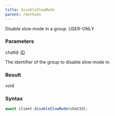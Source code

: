 ```yaml
---
title: disableSlowMode
parent: /methods
---
```


Disable slow mode in a group.<span class="select-none"> <span class="inline-flex w-fit items-center"><span class="w-fit bg-dbt px-1.5 rounded-md select-none text-fgt text-[10px]">USER-ONLY</span></span> </span>

### Parameters 

<div class="flex flex-col gap-3"><div><div class="font-mono" id="p_chatId" data-anchor><span class="font-bold">chatId</span><span class="opacity-50">:</span> <a href="/types/id"  >ID</a></div><div class="pl-3"><div class="no-margin">

The identifier of the group to disable slow mode in.

</div></div></div></div>

### Result 

<div class="font-mono"><span>void</span></div>

### Syntax

```ts
await client.disableSlowMode(chatId);
```




